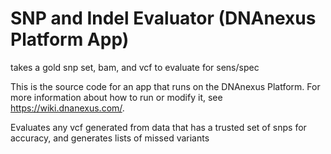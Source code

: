 <!-- dx-header -->
# SNP and Indel Evaluator (DNAnexus Platform App)

takes a gold snp set, bam, and vcf to evaluate for sens/spec

This is the source code for an app that runs on the DNAnexus Platform.
For more information about how to run or modify it, see
https://wiki.dnanexus.com/.
<!-- /dx-header -->

Evaluates any vcf generated from data that has a trusted set of snps for accuracy, and generates lists of missed variants

<!--
TODO: This app directory was automatically generated by dx-app-wizard;
please edit this Readme.md file to include essential documentation about
your app that would be helpful to users. (Also see the
Readme.developer.md.) Once you're done, you can remove these TODO
comments.

For more info, see https://wiki.dnanexus.com/Developer-Portal.
-->
